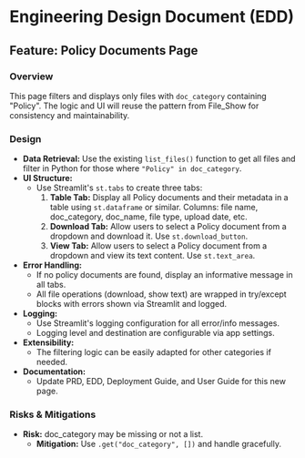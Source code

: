 # Engineering Design Document (EDD)

## Feature: Policy Documents Page

### Overview
This page filters and displays only files with `doc_category` containing "Policy". The logic and UI will reuse the pattern from File_Show for consistency and maintainability.

### Design
- **Data Retrieval:** Use the existing `list_files()` function to get all files and filter in Python for those where `"Policy" in doc_category`.
- **UI Structure:**
    - Use Streamlit's `st.tabs` to create three tabs:
        1. **Table Tab:** Display all Policy documents and their metadata in a table using `st.dataframe` or similar. Columns: file name, doc_category, doc_name, file type, upload date, etc.
        2. **Download Tab:** Allow users to select a Policy document from a dropdown and download it. Use `st.download_button`.
        3. **View Tab:** Allow users to select a Policy document from a dropdown and view its text content. Use `st.text_area`.
- **Error Handling:**
    - If no policy documents are found, display an informative message in all tabs.
    - All file operations (download, show text) are wrapped in try/except blocks with errors shown via Streamlit and logged.
- **Logging:**
    - Use Streamlit's logging configuration for all error/info messages.
    - Logging level and destination are configurable via app settings.
- **Extensibility:**
    - The filtering logic can be easily adapted for other categories if needed.
- **Documentation:**
    - Update PRD, EDD, Deployment Guide, and User Guide for this new page.

### Risks & Mitigations
- **Risk:** doc_category may be missing or not a list.
    - **Mitigation:** Use `.get("doc_category", [])` and handle gracefully.

